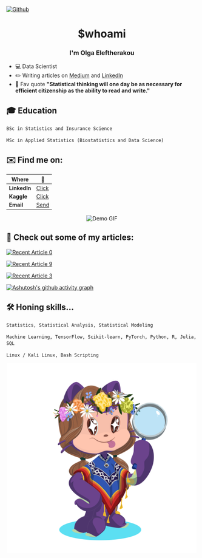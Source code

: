 [![Github](https://img.shields.io/github/followers/OlgaEle?label=Follow&style=social)](https://github.com/OlgaEle)

<h1 align="center">$whoami</h1>
<h3 align="center">I'm Olga Eleftherakou</h3>

- 💻 Data Scientist
- ✏️ Writing articles on [Medium](https://medium.com/@o.eleftherakou) and [LinkedIn](https://www.linkedin.com/in/olga-eleftherakou/recent-activity/articles/)
- 🧠 Fav quote **"Statistical thinking will one day be as necessary for efficient citizenship as the ability to read and write."**

## 🎓 Education
`BSc in Statistics and Insurance Science` </p>
`MSc in Applied Statistics (Biostatistics and Data Science)`

## ✉️ Find me on:


| Where     | 🔗 |
| ---      | ---       |
| **LinkedIn** | [Click](https://www.linkedin.com/in/olga-eleftherakou/recent-activity/articles/)  |
| **Kaggle** | [Click](https://www.kaggle.com/olgaeleftherakou)  |
| **Email**     | [Send](mailto:o.eleftherakou@gmail.com) |

<p align="center">
  <img src="https://user-images.githubusercontent.com/74038190/216656986-e4424d73-56dd-4e0d-96ac-66f9f2c3be42.gif" alt="Demo GIF" />
</p>

## 📖 Check out some of my articles:
<a target="_blank" href="https://github-readme-medium-recent-article.vercel.app/medium/@o.eleftherakou/0"><img src="https://github-readme-medium-recent-article.vercel.app/medium/@o.eleftherakou/0" alt="Recent Article 0">

<a target="_blank" href="https://github-readme-medium-recent-article.vercel.app/medium/@o.eleftherakou/9"><img src="https://github-readme-medium-recent-article.vercel.app/medium/@o.eleftherakou/9" alt="Recent Article 9">

<a target="_blank" href="https://github-readme-medium-recent-article.vercel.app/medium/@o.eleftherakou/3"><img src="https://github-readme-medium-recent-article.vercel.app/medium/@o.eleftherakou/3" alt="Recent Article 3">

[![Ashutosh's github activity graph](https://github-readme-activity-graph.vercel.app/graph?username=OlgaEle&bg_color=31183f&color=ecddf4&line=a66cd5&point=e3b4e9&area=true&hide_border=true&days=15&custom_title=My%20Contributions%20-%20Last%2015%20days)](https://github.com/ashutosh00710/github-readme-activity-graph)

## 🛠 Honing skills...
`Statistics, Statistical Analysis, Statistical Modeling` </p>
`Machine Learning, TensorFlow, Scikit-learn, PyTorch, Python, R, Julia, SQL` </p>
`Linux / Kali Linux, Bash Scripting` </p>

<p align="center">
  <img src="assets/my_octocat.png" alt="My Octocat" width="500"/>
</p>
